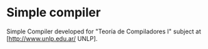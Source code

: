 # Simple compiler

Simple Compiler developed for "Teoría de Compiladores I" subject at [http://www.unlp.edu.ar/ UNLP].